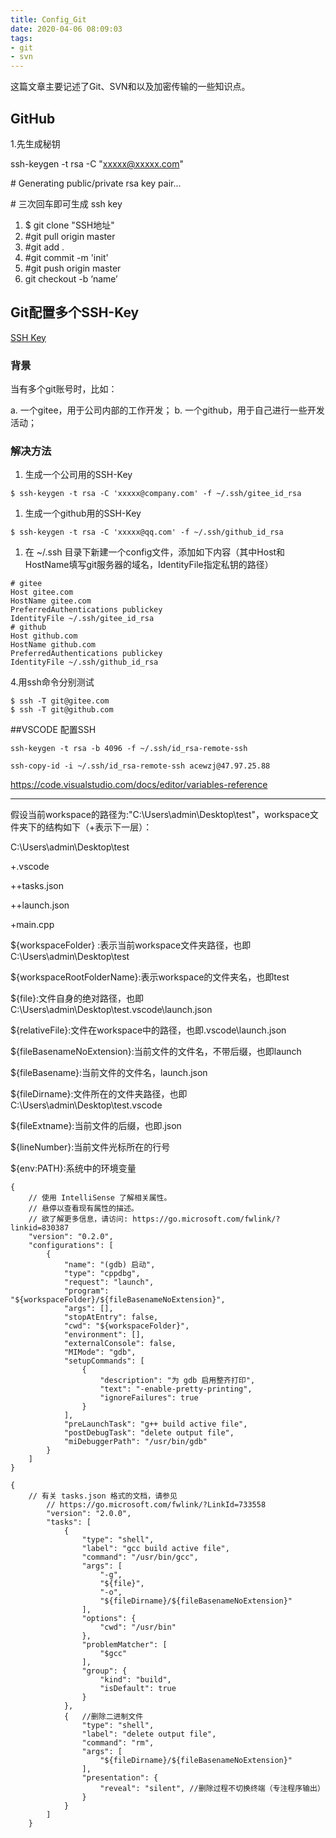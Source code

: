 ```yaml
---
title: Config_Git
date: 2020-04-06 08:09:03
tags:
- git
- svn
---
```




这篇文章主要记述了Git、SVN和以及加密传输的一些知识点。

<!--more-->



## GitHub

1.先生成秘钥

ssh-keygen -t rsa -C "[xxxxx@xxxxx.com](mailto:xxxxx@xxxxx.com)"  

\# Generating public/private rsa key pair...

\# 三次回车即可生成 ssh key



1. $ git clone "SSH地址"
2. \#git pull origin master
3. \#git add .
4. \#git commit -m 'init'
5. \#git push origin master
6. git checkout -b ‘name’

## Git配置多个SSH-Key

[SSH Key](https://gitee.com/help/labels/19)

### 背景

当有多个git账号时，比如：

a. 一个gitee，用于公司内部的工作开发；
b. 一个github，用于自己进行一些开发活动；

### 解决方法

1. 生成一个公司用的SSH-Key

```
$ ssh-keygen -t rsa -C 'xxxxx@company.com' -f ~/.ssh/gitee_id_rsa
```

1. 生成一个github用的SSH-Key

```
$ ssh-keygen -t rsa -C 'xxxxx@qq.com' -f ~/.ssh/github_id_rsa
```

1. 在 ~/.ssh 目录下新建一个config文件，添加如下内容（其中Host和HostName填写git服务器的域名，IdentityFile指定私钥的路径）

```
# gitee
Host gitee.com
HostName gitee.com
PreferredAuthentications publickey
IdentityFile ~/.ssh/gitee_id_rsa
# github
Host github.com
HostName github.com
PreferredAuthentications publickey
IdentityFile ~/.ssh/github_id_rsa
```

4.用ssh命令分别测试

```
$ ssh -T git@gitee.com
$ ssh -T git@github.com
```

##VSCODE 配置SSH

```
ssh-keygen -t rsa -b 4096 -f ~/.ssh/id_rsa-remote-ssh

ssh-copy-id -i ~/.ssh/id_rsa-remote-ssh acewzj@47.97.25.88
```

https://code.visualstudio.com/docs/editor/variables-reference

------

假设当前workspace的路径为:"C:\Users\admin\Desktop\test"，workspace文件夹下的结构如下（+表示下一层）：

C:\Users\admin\Desktop\test

+.vscode

 ++tasks.json

 ++launch.json

+main.cpp


${workspaceFolder} :表示当前workspace文件夹路径，也即C:\Users\admin\Desktop\test

${workspaceRootFolderName}:表示workspace的文件夹名，也即test

${file}:文件自身的绝对路径，也即C:\Users\admin\Desktop\test\.vscode\launch.json

${relativeFile}:文件在workspace中的路径，也即.vscode\launch.json

${fileBasenameNoExtension}:当前文件的文件名，不带后缀，也即launch

${fileBasename}:当前文件的文件名，launch.json

${fileDirname}:文件所在的文件夹路径，也即C:\Users\admin\Desktop\test\.vscode

${fileExtname}:当前文件的后缀，也即.json

${lineNumber}:当前文件光标所在的行号

${env:PATH}:系统中的环境变量

```
{
    // 使用 IntelliSense 了解相关属性。 
    // 悬停以查看现有属性的描述。
    // 欲了解更多信息，请访问: https://go.microsoft.com/fwlink/?linkid=830387
    "version": "0.2.0",
    "configurations": [
        {
            "name": "(gdb) 启动",
            "type": "cppdbg",
            "request": "launch",
            "program": "${workspaceFolder}/${fileBasenameNoExtension}",
            "args": [],
            "stopAtEntry": false,
            "cwd": "${workspaceFolder}",
            "environment": [],
            "externalConsole": false,
            "MIMode": "gdb",
            "setupCommands": [
                {
                    "description": "为 gdb 启用整齐打印",
                    "text": "-enable-pretty-printing",
                    "ignoreFailures": true
                }
            ],
            "preLaunchTask": "g++ build active file",
            "postDebugTask": "delete output file",
            "miDebuggerPath": "/usr/bin/gdb"
        }
    ]
}
```

```
{
    // 有关 tasks.json 格式的文档，请参见
        // https://go.microsoft.com/fwlink/?LinkId=733558
        "version": "2.0.0",
        "tasks": [
            {
                "type": "shell",
                "label": "gcc build active file",
                "command": "/usr/bin/gcc",
                "args": [
                    "-g",
                    "${file}",
                    "-o",
                    "${fileDirname}/${fileBasenameNoExtension}"
                ],
                "options": {
                    "cwd": "/usr/bin"
                },
                "problemMatcher": [
                    "$gcc"
                ],
                "group": {
                    "kind": "build",
                    "isDefault": true
                }
            },
            {   //删除二进制文件
                "type": "shell",
                "label": "delete output file",
                "command": "rm",
                "args": [
                    "${fileDirname}/${fileBasenameNoExtension}"
                ],
                "presentation": {
                    "reveal": "silent", //删除过程不切换终端（专注程序输出）
                }
            }
        ]
    }
```

